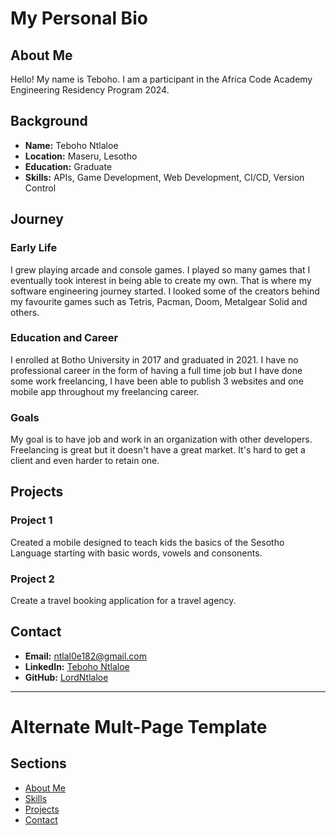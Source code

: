 # My Personal Bio

## About Me
Hello! My name is Teboho. I am a participant in the Africa Code Academy Engineering Residency Program 2024.

## Background
- **Name:** Teboho Ntlaloe
- **Location:** Maseru, Lesotho
- **Education:** Graduate
- **Skills:** APIs, Game Development, Web Development, CI/CD, Version Control

## Journey
### Early Life
I grew playing arcade and console games. I played so many games that I eventually took interest in being 
able to create my own. That is where my software engineering journey started. I looked some of the creators 
behind my favourite games such as Tetris, Pacman, Doom, Metalgear Solid and others.

### Education and Career
I enrolled at Botho University in 2017 and graduated in 2021. I have no professional career 
in the form of having a full time job but I have done 
some work freelancing, I have been able to publish 3 websites and one mobile app throughout my freelancing career.

### Goals
My goal is to have job and work in an organization with other developers. Freelancing is great but it doesn't 
have a great market. It's hard to get a client and even harder to retain one.

## Projects
### Project 1
Created a mobile designed to teach kids the basics of the Sesotho Language starting with basic words, 
vowels and consonents. 

### Project 2
Create a travel booking application for a travel agency.

## Contact
- **Email:** [ntlal0e182@gmail.com](mailto:ntlal0e182@gmail.com)
- **LinkedIn:** [Teboho Ntlaloe](https://www.linkedin.com/in/teboho-ntlaloe-189387199/)
- **GitHub:** [LordNtlaloe](https://github.com/LordNtlaloe)

---

# Alternate Mult-Page Template

## Sections

- [About Me](about.md)
- [Skills](skills.md)
- [Projects](projects/index.md)
- [Contact](contact.md)
